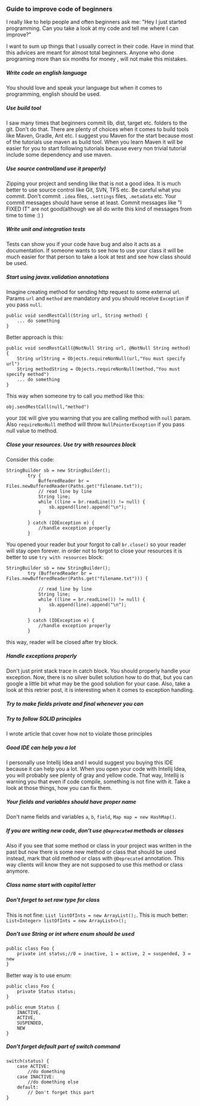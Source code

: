 
### Guide to improve code of beginners

I really like to help people and often beginners ask me: 
"Hey I just started programming. Can you take a look at my code and tell me where I can improve?"

I want to sum up things that I usually  correct in their code. Have in mind that this advices
are meant for almost total beginners. Anyone who done programing more than six months for money
, will not make this mistakes.

##### Write code on english language
You should love and speak your language but when it comes to programming, english should be used.
##### Use build tool
I saw many times that beginners commit lib, dist, target etc. folders to the git. 
Don't do that. There are plenty of choices when it comes to build tools like Maven, Gradle, Ant etc. 
I suggest you Maven for the start because most of the tutorials use maven as build tool. When you learn Maven
it will be easier for you to start following tutorials because every non trivial tutorial include some dependency and use maven.
##### Use source control(and use it properly)
Zipping your project and sending like that is not a good idea. It is much better to use source control like Git, SVN, TFS etc.
Be careful what you commit. Don't commit ```.idea``` files, ```.settings``` files, ```.metadata``` etc.
Your commit messages should have sense at least. Commit messages like "I FIXED IT" are not good(although we all do write this kind of messages from time to time :) )

##### Write unit and integration tests
Tests can show you if your code have bug and also it acts as a documentation.
If someone wants to see how to use your class it will be much easier for that person to take
a look at test and see how class should be used.

##### Start using javax.validation annotations
Imagine creating method for sending http request to some external url. Params ```url``` and ```method```
are mandatory and you should receive ```Exception``` if you pass ```null```.
```
public void sendRestCall(String url, String method) {
    ... do something
}
```
Better approach is this:
```
public void sendRestCall(@NotNull String url, @NotNull String method) {
    String urlString = Objects.requireNonNull(url,"You must specify url")
    String methodString = Objects.requireNonNull(method,"You must specify method")
    ... do something
}
```
This way when someone try to call you method like this:
```
obj.sendRestCall(null,"method")
```
your ```IDE``` will give you warning that you are calling method with ```null``` param. Also
```requireNonNull``` method will throw ```NullPointerException``` if you pass null value to method.

##### Close your resources. Use try with resources block
Consider this code:
```
StringBuilder sb = new StringBuilder();
        try {
            BufferedReader br = Files.newBufferedReader(Paths.get("filename.txt"));
            // read line by line
            String line;
            while ((line = br.readLine()) != null) {
                sb.append(line).append("\n");
            }

        } catch (IOException e) {
            //handle exception properly
        }
```
You opened your reader but your forgot to call ```br.close()``` so your reader will stay open forever.
in order not to forgot to close your resources it is better to use ```try with resources``` block:

```
StringBuilder sb = new StringBuilder();
        try (BufferedReader br = Files.newBufferedReader(Paths.get("filename.txt"))) {

            // read line by line
            String line;
            while ((line = br.readLine()) != null) {
                sb.append(line).append("\n");
            }

        } catch (IOException e) {
            //handle exception properly
        }
```
this way, reader will be closed after try block.
##### Handle exceptions properly
Don't just print stack trace in catch block. You should properly handle your exception. 
Now, there is no silver bullet solution how to do that, but you can google a little bit what may be the good solution
for your case. Also, take a look at this retrier post, it is interesting when it comes to exception handling.
##### Try to make fields private and final whenever you can
##### Try to follow SOLID principles
I wrote article that cover how not to violate those principles
##### Good IDE can help you a lot
I personally use Intellij Idea and I would suggest you buying this IDE because it can help you a lot.
When you open your code with Intellij Idea, you will probably see plenty of gray and yellow code. That way, Intellij
is warning you that even if code compile, something is not fine with it. Take a look at those things, how you can fix
them.
##### Your fields and variables should have proper name
Don't name fields and variables ```a```, ```b```, ```field```, ```Map map = new HashMap()```.
##### If you are writing new code, don't use ```@Deprecated``` methods or classes
Also if you see that some method or class in your project was written in the past but now there is some new method or class that should be used instead,
mark that old method or class with ```@Deprecated``` annotation. This way clients will know they are not supposed to use this method or class anymore.
##### Class name start with capital letter
##### Don't forget to set raw type for class
This is not fine: ```List listOfInts = new ArrayList();```.
This is much better: ```List<Integer> listOfInts = new ArrayList<>();```
##### Don't use String or int where enum should be used

```
public class Foo {
    private int status;//0 = inactive, 1 = active, 2 = suspended, 3 = new
}
```
Better way is to use enum:
```
public class Foo {
    private Status status;
}

public enum Status {
    INACTIVE,		
    ACTIVE,
    SUSPENDED,
    NEW
}
```
##### Don't forget default part of switch command
```
switch(status) {
    case ACTIVE:
        //do domething
    case INACTIVE:
        //do domething else
    default:
        // Don't forget this part
}
```

